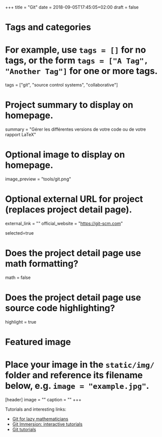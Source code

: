 +++
title = "Git"
date = 2018-09-05T17:45:05+02:00
draft = false

# Tags and categories
# For example, use `tags = []` for no tags, or the form `tags = ["A Tag", "Another Tag"]` for one or more tags.
tags = ["git", "source control systems", "collaborative"]

# Project summary to display on homepage.
summary = "Gérer les différentes versions de votre code ou de votre rapport LaTeX"

# Optional image to display on homepage.
image_preview = "tools/git.png"

# Optional external URL for project (replaces project detail page).
external_link = ""
official_website = "https://git-scm.com"


selected=true

# Does the project detail page use math formatting?
math = false

# Does the project detail page use source code highlighting?
highlight = true


# Featured image
# Place your image in the `static/img/` folder and reference its filename below, e.g. `image = "example.jpg"`.
[header]
image = ""
caption = ""
+++

Tutorials and interesting links:

- [Git for lazy mathematicians](http://www.mseri.me/git-workflow-for-lazy-mathematicians/)
- [Git Immersion: interactive tutorials](http://gitimmersion.com/)
- [Git tutorials](https://git-scm.com/docs/gittutorial)
